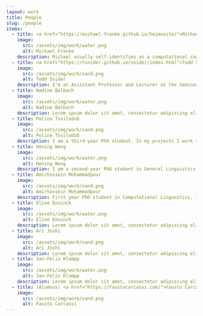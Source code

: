 ```yaml
---
layout: work
title: People
slug: /people
items:
  - title: <a href="https://michael-franke.github.io/heimseite/">Michael Franke</a>
    image:
      src: /assets/img/work/water.png
      alt: Michael Franke
    description: Michael usually self-identifies as a computational cognitive scientist interested in higher cognition and language in particular. He has a background in cognitive science, logic and game-theory, and he's very happy when he can use Bayesian data analysis to fit bespoke, theoretically informed probabilistic models to empirical data.
  - title: <a href="https://tsnider.github.io/snider/index.html">Todd Snider</a>
    image:
      src: /assets/img/work/sand.png
      alt: Todd Snider
    description: I’m an Assistant Professor and Lecturer at the Seminar für Sprachwissenschaft at Eberhard Karls Universität Tübingen. My research focuses on the semantics and pragmatics of natural language. In particular, I am interested in different types of meaning (asserted, presupposed, not-at-issue, etc.) and how they interact with sentence- and discourse-level phenomena. My research is rooted in traditional linguistic theory, but looks to incorporate insights from neighboring fields, including philosophy, psychology, mathematics, and computer science, in order to refine and deepen our understanding of linguistic phenomena.
  - title: Nadine Balbach
    image:
      src: /assets/img/work/water.png
      alt: Nadine Balbach
    description: Lorem ipsum dolor sit amet, consectetur adipiscing elit, sed do eiusmod tempor incididunt ut labore et dolore magna aliqua. Ut enim ad minim veniam, quis nostrud exercitation ullamco laboris nisi ut aliquip ex ea commodo consequat. Duis aute irure dolor in reprehenderit in voluptate velit esse cillum dolore eu fugiat nulla pariatur.
  - title: Polina Tsvilodub
    image:
      src: /assets/img/work/sand.png
      alt: Polina Tsvilodub
    description: I am a third-year PhD student. In my projects I work towards understanding how neural language models inclduing LLMs generate pragmatic natural language and which aspects contribute to this capacity. My approach is influenced by my training in Cognitive Science and combines methods from psycholnguistics as well as state-of-the-art NLP and AI. Currently I look at models for pragmatic grounded natural language generation and open-ended question answering.
  - title: Hening Wang
    image:
      src: /assets/img/work/water.png
      alt: Hening Wang
    description: I am a second-year PhD student in General Linguistics. I Work on a PhD project titled "Understand Pragmatic Reasoning about Causal Relationships using Bayesian modeling".
  - title: Amirhossein Mohammadpour
    image:
      src: /assets/img/work/sand.png
      alt: Amirhossein Mohammadpour
    description: First year PhD student in Computational Linguostics. I am interested in Mechanistic Interpretability of Large Langue Models and I am working on how causal inner workings of such models could relate to human cognitive processes.
  - title: Eline Ensinck
    image:
      src: /assets/img/work/water.png
      alt: Eline Ensinck
    description: Lorem ipsum dolor sit amet, consectetur adipiscing elit, sed do eiusmod tempor incididunt ut labore et dolore magna aliqua. Ut enim ad minim veniam, quis nostrud exercitation ullamco laboris nisi ut aliquip ex ea commodo consequat. Duis aute irure dolor in reprehenderit in voluptate velit esse cillum dolore eu fugiat nulla pariatur.
  - title: Ari Joshi
    image:
      src: /assets/img/work/sand.png
      alt: Ari Joshi
    description: Lorem ipsum dolor sit amet, consectetur adipiscing elit, sed do eiusmod tempor incididunt ut labore et dolore magna aliqua. Ut enim ad minim veniam, quis nostrud exercitation ullamco laboris nisi ut aliquip ex ea commodo consequat. Duis aute irure dolor in reprehenderit in voluptate velit esse cillum dolore eu fugiat nulla pariatur.
  - title: Jan-Felix Klumpp
    image:
      src: /assets/img/work/water.png
      alt: Jan-Felix Klumpp
    description: Lorem ipsum dolor sit amet, consectetur adipiscing elit, sed do eiusmod tempor incididunt ut labore et dolore magna aliqua. Ut enim ad minim veniam, quis nostrud exercitation ullamco laboris nisi ut aliquip ex ea commodo consequat. Duis aute irure dolor in reprehenderit in voluptate velit esse cillum dolore eu fugiat nulla pariatur.
  - title: (Alumnus) <a href="https://faustocarcassi.com/">Fausto Carcassi</a>
    image:
      src: /assets/img/work/sand.png
      alt: Fausto Carcassi
---
```

